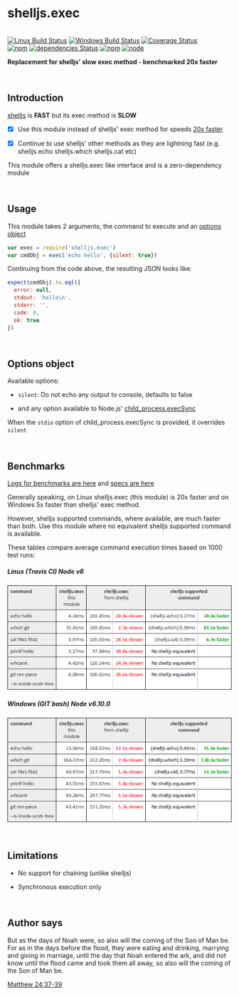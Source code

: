 # shelljs.exec
<br>[![Linux Build Status](https://img.shields.io/travis/danday74/shelljs.exec/master.svg?label=linux)](https://travis-ci.org/danday74/shelljs.exec)
[![Windows Build Status](https://img.shields.io/appveyor/ci/danday74/shelljs-exec/master.svg?label=windows)](https://ci.appveyor.com/project/danday74/shelljs-exec)
[![Coverage Status](https://coveralls.io/repos/github/danday74/shelljs.exec/badge.svg)](https://coveralls.io/github/danday74/shelljs.exec)
<br>[![npm](https://img.shields.io/npm/v/shelljs.exec.svg)](https://www.npmjs.com/package/shelljs.exec)
[![dependencies Status](https://david-dm.org/danday74/shelljs.exec/status.svg)](https://david-dm.org/danday74/shelljs.exec)
[![npm](https://img.shields.io/npm/dm/shelljs.exec.svg)](https://www.npmjs.com/package/shelljs.exec)
[![node](https://img.shields.io/node/v/shelljs.exec.svg)](https://www.npmjs.com/package/shelljs.exec)

**Replacement for shelljs' slow exec method - benchmarked 20x faster**



<br>

## Introduction

[shelljs](https://www.npmjs.com/package/shelljs) is **FAST** but its exec method is **SLOW**

- [x] Use this module instead of shelljs' exec method for speeds [20x faster](#benchmarks)

- [x] Continue to use shelljs' other methods as they are lightning fast (e.g. shelljs.echo shelljs.which shelljs.cat etc)

This module offers a shelljs.exec like interface and is a zero-dependency module



<br>

## Usage

This module takes 2 arguments, the command to execute and an [options object](#options-object)

```javascript 1.5
var exec = require('shelljs.exec')
var cmdObj = exec('echo hello', {silent: true})
```

Continuing from the code above, the resulting JSON looks like:

```javascript 1.5
expect(cmdObj).to.eql({
  error: null,
  stdout: 'hello\n',
  stderr: '',
  code: 0,
  ok: true
})
```



<br>

## Options object

Available options:

* `silent`: Do not echo any output to console, defaults to false

* and any option available to Node.js' [child_process.execSync](https://nodejs.org/api/child_process.html#child_process_child_process_execsync_command_options)

When the `stdio` option of child_process.execSync is provided, it overrides `silent`



<br>

## Benchmarks

[Logs for benchmarks are here](https://travis-ci.org/danday74/shelljs.exec) and [specs are here](test/benchmarks/benchmarks.spec.js)

Generally speaking, on Linux shelljs.exec (this module) is 20x faster and on Windows 5x faster than shelljs' exec method.

However, shelljs supported commands, where available, are much faster than both. Use this module where no equivalent shelljs supported command is available.

These tables compare average command execution times based on 1000 test runs:

##### Linux (Travis CI) Node v6

![Linux benchmarks](images/linux.png "Linux (Travis CI) Node v6")

##### Windows (GIT bash) Node v6.10.0

![Windows benchmarks](images/windows.png "Windows (GIT bash) Node v6.10.0")



<br>

## Limitations

* No support for chaining (unlike shelljs)

* Synchronous execution only



<br>

## Author says

But as the days of Noah were, so also will the coming of the Son of Man be. For as in the days before the flood, they were eating and drinking, marrying and giving in marriage, until the day that Noah entered the ark, and did not know until the flood came and took them all away, so also will the coming of the Son of Man be.

[Matthew 24:37-39](https://www.biblegateway.com/passage/?search=Matthew+24%3A37-39&version=NKJV)
